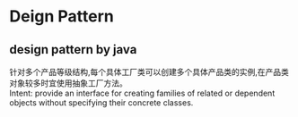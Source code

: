 # Deign Pattern
design pattern by java
------
针对多个产品等级结构,每个具体工厂类可以创建多个具体产品类的实例,在产品类对象较多时宜使用抽象工厂方法。  
Intent: provide an interface for creating families of related or dependent objects without specifying their concrete classes.  

   
